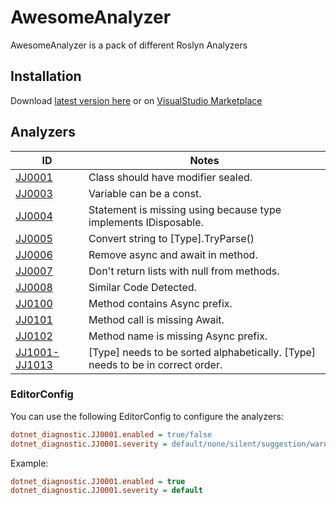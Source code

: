 # AwesomeAnalyzer

AwesomeAnalyzer is a pack of different Roslyn Analyzers

## Installation

Download [latest version here](https://github.com/SharpSpace/AwesomeAnalyzer/releases/download/v0.41.2/AwesomeAnalyzer.0.41.2.vsix)
or on [VisualStudio Marketplace](https://marketplace.visualstudio.com/items?itemName=SharpSpace.AwesomeAnalyzer)

## Analyzers

ID | Notes
--------|----------
[JJ0001](https://github.com/SharpSpace/AwesomeAnalyzer/blob/master/Docs/JJ0001.md) | Class should have modifier sealed.
[JJ0003](https://github.com/SharpSpace/AwesomeAnalyzer/blob/master/Docs/JJ0003.md) | Variable can be a const.
[JJ0004](https://github.com/SharpSpace/AwesomeAnalyzer/blob/master/Docs/JJ0004.md) | Statement is missing using because type implements IDisposable.
[JJ0005](https://github.com/SharpSpace/AwesomeAnalyzer/blob/master/Docs/JJ0005.md) | Convert string to [Type].TryParse()
[JJ0006](https://github.com/SharpSpace/AwesomeAnalyzer/blob/master/Docs/JJ0006.md) | Remove async and await in method.
[JJ0007](https://github.com/SharpSpace/AwesomeAnalyzer/blob/master/Docs/JJ0007.md) | Don't return lists with null from methods.
[JJ0008](https://github.com/SharpSpace/AwesomeAnalyzer/blob/master/Docs/JJ0008.md) | Similar Code Detected.
[JJ0100](https://github.com/SharpSpace/AwesomeAnalyzer/blob/master/Docs/JJ0100.md) | Method contains Async prefix.
[JJ0101](https://github.com/SharpSpace/AwesomeAnalyzer/blob/master/Docs/JJ0101.md) | Method call is missing Await.
[JJ0102](https://github.com/SharpSpace/AwesomeAnalyzer/blob/master/Docs/JJ0101.md) | Method name is missing Async prefix.
[JJ1001-JJ1013](https://github.com/SharpSpace/AwesomeAnalyzer/blob/master/Docs/JJ1001-JJ1013.md) | [Type] needs to be sorted alphabetically. [Type] needs to be in correct order.

### EditorConfig

You can use the following EditorConfig to configure the analyzers:
```ini
dotnet_diagnostic.JJ0001.enabled = true/false
dotnet_diagnostic.JJ0001.severity = default/none/silent/suggestion/warning/error
```

Example:
```ini
dotnet_diagnostic.JJ0001.enabled = true
dotnet_diagnostic.JJ0001.severity = default
```
